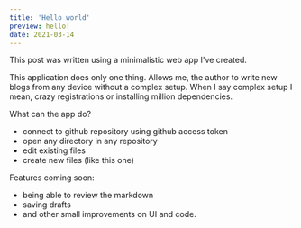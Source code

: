 ```yaml
---
title: 'Hello world'
preview: hello!
date: 2021-03-14
---
```


This post was written using a minimalistic web app I've created.

This application does only one thing. Allows me, the author to write new blogs from any device without a complex setup. When I say complex setup I mean, crazy registrations or installing million dependencies.

What can the app do?

- connect to github repository using github access token
- open any directory in any repository
- edit existing files
- create new files (like this one)

Features coming soon:

- being able to review the markdown
- saving drafts
- and other small improvements on UI and code.
